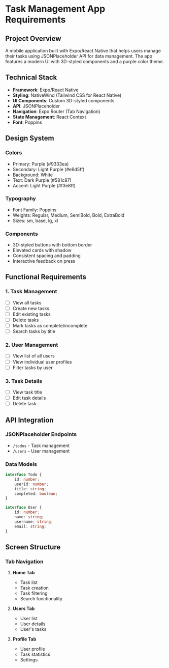 # Task Management App Requirements

## Project Overview

A mobile application built with Expo/React Native that helps users manage their tasks using JSONPlaceholder API for data management. The app features a modern UI with 3D-styled components and a purple color theme.

## Technical Stack

-   **Framework**: Expo/React Native
-   **Styling**: NativeWind (Tailwind CSS for React Native)
-   **UI Components**: Custom 3D-styled components
-   **API**: JSONPlaceholder
-   **Navigation**: Expo Router (Tab Navigation)
-   **State Management**: React Context
-   **Font**: Poppins

## Design System

### Colors

-   Primary: Purple (#9333ea)
-   Secondary: Light Purple (#e9d5ff)
-   Background: White
-   Text: Dark Purple (#581c87)
-   Accent: Light Purple (#f3e8ff)

### Typography

-   Font Family: Poppins
-   Weights: Regular, Medium, SemiBold, Bold, ExtraBold
-   Sizes: sm, base, lg, xl

### Components

-   3D-styled buttons with bottom border
-   Elevated cards with shadow
-   Consistent spacing and padding
-   Interactive feedback on press

## Functional Requirements

### 1. Task Management

-   [ ] View all tasks
-   [ ] Create new tasks
-   [ ] Edit existing tasks
-   [ ] Delete tasks
-   [ ] Mark tasks as complete/incomplete
-   [ ] Search tasks by title

### 2. User Management

-   [ ] View list of all users
-   [ ] View individual user profiles
-   [ ] Filter tasks by user

### 3. Task Details

-   [ ] View task title
-   [ ] Edit task details
-   [ ] Delete task

## API Integration

### JSONPlaceholder Endpoints

-   `/todos` - Task management
-   `/users` - User management

### Data Models

```typescript
interface Todo {
    id: number;
    userId: number;
    title: string;
    completed: boolean;
}

interface User {
    id: number;
    name: string;
    username: string;
    email: string;
}
```

## Screen Structure

### Tab Navigation

1. **Home Tab**

    - Task list
    - Task creation
    - Task filtering
    - Search functionality

2. **Users Tab**

    - User list
    - User details
    - User's tasks

3. **Profile Tab**
    - User profile
    - Task statistics
    - Settings
